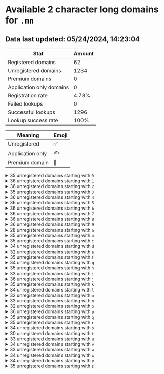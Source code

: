 # Available 2 character long domains for `.mn`

## Data last updated: 05/24/2024, 14:23:04

|Stat|Amount|
|--|--|
|Registered domains|62|
|Unregistered domains|1234|
|Premium domains|0|
|Application only domains|0|
|Registration rate|4.78%|
|Failed lookups|0|
|Successful lookups|1296|
|Lookup success rate|100%|


|Meaning|Emoji|
|--|--|
|Unregistered|:white_check_mark:|
|Application only|:writing_hand:|
|Premium domain|:gem:|

<details>
<summary>35 unregistered domains starting with <bold><code>0</code></bold></summary>

|Type|Domain|
|--|--|
|:white_check_mark:|`01.mn`|
|:white_check_mark:|`02.mn`|
|:white_check_mark:|`03.mn`|
|:white_check_mark:|`04.mn`|
|:white_check_mark:|`05.mn`|
|:white_check_mark:|`06.mn`|
|:white_check_mark:|`07.mn`|
|:white_check_mark:|`08.mn`|
|:white_check_mark:|`09.mn`|
|:white_check_mark:|`0a.mn`|
|:white_check_mark:|`0b.mn`|
|:white_check_mark:|`0c.mn`|
|:white_check_mark:|`0d.mn`|
|:white_check_mark:|`0e.mn`|
|:white_check_mark:|`0f.mn`|
|:white_check_mark:|`0g.mn`|
|:white_check_mark:|`0h.mn`|
|:white_check_mark:|`0i.mn`|
|:white_check_mark:|`0j.mn`|
|:white_check_mark:|`0k.mn`|
|:white_check_mark:|`0l.mn`|
|:white_check_mark:|`0m.mn`|
|:white_check_mark:|`0n.mn`|
|:white_check_mark:|`0o.mn`|
|:white_check_mark:|`0p.mn`|
|:white_check_mark:|`0q.mn`|
|:white_check_mark:|`0r.mn`|
|:white_check_mark:|`0s.mn`|
|:white_check_mark:|`0t.mn`|
|:white_check_mark:|`0u.mn`|
|:white_check_mark:|`0v.mn`|
|:white_check_mark:|`0w.mn`|
|:white_check_mark:|`0x.mn`|
|:white_check_mark:|`0y.mn`|
|:white_check_mark:|`0z.mn`|
</details>
<details>
<summary>36 unregistered domains starting with <bold><code>1</code></bold></summary>

|Type|Domain|
|--|--|
|:white_check_mark:|`10.mn`|
|:white_check_mark:|`11.mn`|
|:white_check_mark:|`12.mn`|
|:white_check_mark:|`13.mn`|
|:white_check_mark:|`14.mn`|
|:white_check_mark:|`15.mn`|
|:white_check_mark:|`16.mn`|
|:white_check_mark:|`17.mn`|
|:white_check_mark:|`18.mn`|
|:white_check_mark:|`19.mn`|
|:white_check_mark:|`1a.mn`|
|:white_check_mark:|`1b.mn`|
|:white_check_mark:|`1c.mn`|
|:white_check_mark:|`1d.mn`|
|:white_check_mark:|`1e.mn`|
|:white_check_mark:|`1f.mn`|
|:white_check_mark:|`1g.mn`|
|:white_check_mark:|`1h.mn`|
|:white_check_mark:|`1i.mn`|
|:white_check_mark:|`1j.mn`|
|:white_check_mark:|`1k.mn`|
|:white_check_mark:|`1l.mn`|
|:white_check_mark:|`1m.mn`|
|:white_check_mark:|`1n.mn`|
|:white_check_mark:|`1o.mn`|
|:white_check_mark:|`1p.mn`|
|:white_check_mark:|`1q.mn`|
|:white_check_mark:|`1r.mn`|
|:white_check_mark:|`1s.mn`|
|:white_check_mark:|`1t.mn`|
|:white_check_mark:|`1u.mn`|
|:white_check_mark:|`1v.mn`|
|:white_check_mark:|`1w.mn`|
|:white_check_mark:|`1x.mn`|
|:white_check_mark:|`1y.mn`|
|:white_check_mark:|`1z.mn`|
</details>
<details>
<summary>36 unregistered domains starting with <bold><code>2</code></bold></summary>

|Type|Domain|
|--|--|
|:white_check_mark:|`20.mn`|
|:white_check_mark:|`21.mn`|
|:white_check_mark:|`22.mn`|
|:white_check_mark:|`23.mn`|
|:white_check_mark:|`24.mn`|
|:white_check_mark:|`25.mn`|
|:white_check_mark:|`26.mn`|
|:white_check_mark:|`27.mn`|
|:white_check_mark:|`28.mn`|
|:white_check_mark:|`29.mn`|
|:white_check_mark:|`2a.mn`|
|:white_check_mark:|`2b.mn`|
|:white_check_mark:|`2c.mn`|
|:white_check_mark:|`2d.mn`|
|:white_check_mark:|`2e.mn`|
|:white_check_mark:|`2f.mn`|
|:white_check_mark:|`2g.mn`|
|:white_check_mark:|`2h.mn`|
|:white_check_mark:|`2i.mn`|
|:white_check_mark:|`2j.mn`|
|:white_check_mark:|`2k.mn`|
|:white_check_mark:|`2l.mn`|
|:white_check_mark:|`2m.mn`|
|:white_check_mark:|`2n.mn`|
|:white_check_mark:|`2o.mn`|
|:white_check_mark:|`2p.mn`|
|:white_check_mark:|`2q.mn`|
|:white_check_mark:|`2r.mn`|
|:white_check_mark:|`2s.mn`|
|:white_check_mark:|`2t.mn`|
|:white_check_mark:|`2u.mn`|
|:white_check_mark:|`2v.mn`|
|:white_check_mark:|`2w.mn`|
|:white_check_mark:|`2x.mn`|
|:white_check_mark:|`2y.mn`|
|:white_check_mark:|`2z.mn`|
</details>
<details>
<summary>35 unregistered domains starting with <bold><code>3</code></bold></summary>

|Type|Domain|
|--|--|
|:white_check_mark:|`30.mn`|
|:white_check_mark:|`31.mn`|
|:white_check_mark:|`32.mn`|
|:white_check_mark:|`33.mn`|
|:white_check_mark:|`34.mn`|
|:white_check_mark:|`35.mn`|
|:white_check_mark:|`36.mn`|
|:white_check_mark:|`37.mn`|
|:white_check_mark:|`38.mn`|
|:white_check_mark:|`39.mn`|
|:white_check_mark:|`3a.mn`|
|:white_check_mark:|`3b.mn`|
|:white_check_mark:|`3c.mn`|
|:white_check_mark:|`3d.mn`|
|:white_check_mark:|`3e.mn`|
|:white_check_mark:|`3f.mn`|
|:white_check_mark:|`3g.mn`|
|:white_check_mark:|`3h.mn`|
|:white_check_mark:|`3i.mn`|
|:white_check_mark:|`3j.mn`|
|:white_check_mark:|`3k.mn`|
|:white_check_mark:|`3l.mn`|
|:white_check_mark:|`3n.mn`|
|:white_check_mark:|`3o.mn`|
|:white_check_mark:|`3p.mn`|
|:white_check_mark:|`3q.mn`|
|:white_check_mark:|`3r.mn`|
|:white_check_mark:|`3s.mn`|
|:white_check_mark:|`3t.mn`|
|:white_check_mark:|`3u.mn`|
|:white_check_mark:|`3v.mn`|
|:white_check_mark:|`3w.mn`|
|:white_check_mark:|`3x.mn`|
|:white_check_mark:|`3y.mn`|
|:white_check_mark:|`3z.mn`|
</details>
<details>
<summary>36 unregistered domains starting with <bold><code>4</code></bold></summary>

|Type|Domain|
|--|--|
|:white_check_mark:|`40.mn`|
|:white_check_mark:|`41.mn`|
|:white_check_mark:|`42.mn`|
|:white_check_mark:|`43.mn`|
|:white_check_mark:|`44.mn`|
|:white_check_mark:|`45.mn`|
|:white_check_mark:|`46.mn`|
|:white_check_mark:|`47.mn`|
|:white_check_mark:|`48.mn`|
|:white_check_mark:|`49.mn`|
|:white_check_mark:|`4a.mn`|
|:white_check_mark:|`4b.mn`|
|:white_check_mark:|`4c.mn`|
|:white_check_mark:|`4d.mn`|
|:white_check_mark:|`4e.mn`|
|:white_check_mark:|`4f.mn`|
|:white_check_mark:|`4g.mn`|
|:white_check_mark:|`4h.mn`|
|:white_check_mark:|`4i.mn`|
|:white_check_mark:|`4j.mn`|
|:white_check_mark:|`4k.mn`|
|:white_check_mark:|`4l.mn`|
|:white_check_mark:|`4m.mn`|
|:white_check_mark:|`4n.mn`|
|:white_check_mark:|`4o.mn`|
|:white_check_mark:|`4p.mn`|
|:white_check_mark:|`4q.mn`|
|:white_check_mark:|`4r.mn`|
|:white_check_mark:|`4s.mn`|
|:white_check_mark:|`4t.mn`|
|:white_check_mark:|`4u.mn`|
|:white_check_mark:|`4v.mn`|
|:white_check_mark:|`4w.mn`|
|:white_check_mark:|`4x.mn`|
|:white_check_mark:|`4y.mn`|
|:white_check_mark:|`4z.mn`|
</details>
<details>
<summary>36 unregistered domains starting with <bold><code>5</code></bold></summary>

|Type|Domain|
|--|--|
|:white_check_mark:|`50.mn`|
|:white_check_mark:|`51.mn`|
|:white_check_mark:|`52.mn`|
|:white_check_mark:|`53.mn`|
|:white_check_mark:|`54.mn`|
|:white_check_mark:|`55.mn`|
|:white_check_mark:|`56.mn`|
|:white_check_mark:|`57.mn`|
|:white_check_mark:|`58.mn`|
|:white_check_mark:|`59.mn`|
|:white_check_mark:|`5a.mn`|
|:white_check_mark:|`5b.mn`|
|:white_check_mark:|`5c.mn`|
|:white_check_mark:|`5d.mn`|
|:white_check_mark:|`5e.mn`|
|:white_check_mark:|`5f.mn`|
|:white_check_mark:|`5g.mn`|
|:white_check_mark:|`5h.mn`|
|:white_check_mark:|`5i.mn`|
|:white_check_mark:|`5j.mn`|
|:white_check_mark:|`5k.mn`|
|:white_check_mark:|`5l.mn`|
|:white_check_mark:|`5m.mn`|
|:white_check_mark:|`5n.mn`|
|:white_check_mark:|`5o.mn`|
|:white_check_mark:|`5p.mn`|
|:white_check_mark:|`5q.mn`|
|:white_check_mark:|`5r.mn`|
|:white_check_mark:|`5s.mn`|
|:white_check_mark:|`5t.mn`|
|:white_check_mark:|`5u.mn`|
|:white_check_mark:|`5v.mn`|
|:white_check_mark:|`5w.mn`|
|:white_check_mark:|`5x.mn`|
|:white_check_mark:|`5y.mn`|
|:white_check_mark:|`5z.mn`|
</details>
<details>
<summary>36 unregistered domains starting with <bold><code>6</code></bold></summary>

|Type|Domain|
|--|--|
|:white_check_mark:|`60.mn`|
|:white_check_mark:|`61.mn`|
|:white_check_mark:|`62.mn`|
|:white_check_mark:|`63.mn`|
|:white_check_mark:|`64.mn`|
|:white_check_mark:|`65.mn`|
|:white_check_mark:|`66.mn`|
|:white_check_mark:|`67.mn`|
|:white_check_mark:|`68.mn`|
|:white_check_mark:|`69.mn`|
|:white_check_mark:|`6a.mn`|
|:white_check_mark:|`6b.mn`|
|:white_check_mark:|`6c.mn`|
|:white_check_mark:|`6d.mn`|
|:white_check_mark:|`6e.mn`|
|:white_check_mark:|`6f.mn`|
|:white_check_mark:|`6g.mn`|
|:white_check_mark:|`6h.mn`|
|:white_check_mark:|`6i.mn`|
|:white_check_mark:|`6j.mn`|
|:white_check_mark:|`6k.mn`|
|:white_check_mark:|`6l.mn`|
|:white_check_mark:|`6m.mn`|
|:white_check_mark:|`6n.mn`|
|:white_check_mark:|`6o.mn`|
|:white_check_mark:|`6p.mn`|
|:white_check_mark:|`6q.mn`|
|:white_check_mark:|`6r.mn`|
|:white_check_mark:|`6s.mn`|
|:white_check_mark:|`6t.mn`|
|:white_check_mark:|`6u.mn`|
|:white_check_mark:|`6v.mn`|
|:white_check_mark:|`6w.mn`|
|:white_check_mark:|`6x.mn`|
|:white_check_mark:|`6y.mn`|
|:white_check_mark:|`6z.mn`|
</details>
<details>
<summary>36 unregistered domains starting with <bold><code>7</code></bold></summary>

|Type|Domain|
|--|--|
|:white_check_mark:|`70.mn`|
|:white_check_mark:|`71.mn`|
|:white_check_mark:|`72.mn`|
|:white_check_mark:|`73.mn`|
|:white_check_mark:|`74.mn`|
|:white_check_mark:|`75.mn`|
|:white_check_mark:|`76.mn`|
|:white_check_mark:|`77.mn`|
|:white_check_mark:|`78.mn`|
|:white_check_mark:|`79.mn`|
|:white_check_mark:|`7a.mn`|
|:white_check_mark:|`7b.mn`|
|:white_check_mark:|`7c.mn`|
|:white_check_mark:|`7d.mn`|
|:white_check_mark:|`7e.mn`|
|:white_check_mark:|`7f.mn`|
|:white_check_mark:|`7g.mn`|
|:white_check_mark:|`7h.mn`|
|:white_check_mark:|`7i.mn`|
|:white_check_mark:|`7j.mn`|
|:white_check_mark:|`7k.mn`|
|:white_check_mark:|`7l.mn`|
|:white_check_mark:|`7m.mn`|
|:white_check_mark:|`7n.mn`|
|:white_check_mark:|`7o.mn`|
|:white_check_mark:|`7p.mn`|
|:white_check_mark:|`7q.mn`|
|:white_check_mark:|`7r.mn`|
|:white_check_mark:|`7s.mn`|
|:white_check_mark:|`7t.mn`|
|:white_check_mark:|`7u.mn`|
|:white_check_mark:|`7v.mn`|
|:white_check_mark:|`7w.mn`|
|:white_check_mark:|`7x.mn`|
|:white_check_mark:|`7y.mn`|
|:white_check_mark:|`7z.mn`|
</details>
<details>
<summary>36 unregistered domains starting with <bold><code>8</code></bold></summary>

|Type|Domain|
|--|--|
|:white_check_mark:|`80.mn`|
|:white_check_mark:|`81.mn`|
|:white_check_mark:|`82.mn`|
|:white_check_mark:|`83.mn`|
|:white_check_mark:|`84.mn`|
|:white_check_mark:|`85.mn`|
|:white_check_mark:|`86.mn`|
|:white_check_mark:|`87.mn`|
|:white_check_mark:|`88.mn`|
|:white_check_mark:|`89.mn`|
|:white_check_mark:|`8a.mn`|
|:white_check_mark:|`8b.mn`|
|:white_check_mark:|`8c.mn`|
|:white_check_mark:|`8d.mn`|
|:white_check_mark:|`8e.mn`|
|:white_check_mark:|`8f.mn`|
|:white_check_mark:|`8g.mn`|
|:white_check_mark:|`8h.mn`|
|:white_check_mark:|`8i.mn`|
|:white_check_mark:|`8j.mn`|
|:white_check_mark:|`8k.mn`|
|:white_check_mark:|`8l.mn`|
|:white_check_mark:|`8m.mn`|
|:white_check_mark:|`8n.mn`|
|:white_check_mark:|`8o.mn`|
|:white_check_mark:|`8p.mn`|
|:white_check_mark:|`8q.mn`|
|:white_check_mark:|`8r.mn`|
|:white_check_mark:|`8s.mn`|
|:white_check_mark:|`8t.mn`|
|:white_check_mark:|`8u.mn`|
|:white_check_mark:|`8v.mn`|
|:white_check_mark:|`8w.mn`|
|:white_check_mark:|`8x.mn`|
|:white_check_mark:|`8y.mn`|
|:white_check_mark:|`8z.mn`|
</details>
<details>
<summary>36 unregistered domains starting with <bold><code>9</code></bold></summary>

|Type|Domain|
|--|--|
|:white_check_mark:|`90.mn`|
|:white_check_mark:|`91.mn`|
|:white_check_mark:|`92.mn`|
|:white_check_mark:|`93.mn`|
|:white_check_mark:|`94.mn`|
|:white_check_mark:|`95.mn`|
|:white_check_mark:|`96.mn`|
|:white_check_mark:|`97.mn`|
|:white_check_mark:|`98.mn`|
|:white_check_mark:|`99.mn`|
|:white_check_mark:|`9a.mn`|
|:white_check_mark:|`9b.mn`|
|:white_check_mark:|`9c.mn`|
|:white_check_mark:|`9d.mn`|
|:white_check_mark:|`9e.mn`|
|:white_check_mark:|`9f.mn`|
|:white_check_mark:|`9g.mn`|
|:white_check_mark:|`9h.mn`|
|:white_check_mark:|`9i.mn`|
|:white_check_mark:|`9j.mn`|
|:white_check_mark:|`9k.mn`|
|:white_check_mark:|`9l.mn`|
|:white_check_mark:|`9m.mn`|
|:white_check_mark:|`9n.mn`|
|:white_check_mark:|`9o.mn`|
|:white_check_mark:|`9p.mn`|
|:white_check_mark:|`9q.mn`|
|:white_check_mark:|`9r.mn`|
|:white_check_mark:|`9s.mn`|
|:white_check_mark:|`9t.mn`|
|:white_check_mark:|`9u.mn`|
|:white_check_mark:|`9v.mn`|
|:white_check_mark:|`9w.mn`|
|:white_check_mark:|`9x.mn`|
|:white_check_mark:|`9y.mn`|
|:white_check_mark:|`9z.mn`|
</details>
<details>
<summary>28 unregistered domains starting with <bold><code>a</code></bold></summary>

|Type|Domain|
|--|--|
|:white_check_mark:|`a0.mn`|
|:white_check_mark:|`a1.mn`|
|:white_check_mark:|`a2.mn`|
|:white_check_mark:|`a3.mn`|
|:white_check_mark:|`a4.mn`|
|:white_check_mark:|`a5.mn`|
|:white_check_mark:|`a6.mn`|
|:white_check_mark:|`a7.mn`|
|:white_check_mark:|`a8.mn`|
|:white_check_mark:|`a9.mn`|
|:white_check_mark:|`ab.mn`|
|:white_check_mark:|`ae.mn`|
|:white_check_mark:|`af.mn`|
|:white_check_mark:|`ag.mn`|
|:white_check_mark:|`ah.mn`|
|:white_check_mark:|`aj.mn`|
|:white_check_mark:|`ak.mn`|
|:white_check_mark:|`al.mn`|
|:white_check_mark:|`an.mn`|
|:white_check_mark:|`ao.mn`|
|:white_check_mark:|`aq.mn`|
|:white_check_mark:|`ar.mn`|
|:white_check_mark:|`as.mn`|
|:white_check_mark:|`at.mn`|
|:white_check_mark:|`au.mn`|
|:white_check_mark:|`aw.mn`|
|:white_check_mark:|`ax.mn`|
|:white_check_mark:|`ay.mn`|
</details>
<details>
<summary>35 unregistered domains starting with <bold><code>b</code></bold></summary>

|Type|Domain|
|--|--|
|:white_check_mark:|`b0.mn`|
|:white_check_mark:|`b1.mn`|
|:white_check_mark:|`b2.mn`|
|:white_check_mark:|`b3.mn`|
|:white_check_mark:|`b4.mn`|
|:white_check_mark:|`b5.mn`|
|:white_check_mark:|`b6.mn`|
|:white_check_mark:|`b7.mn`|
|:white_check_mark:|`b8.mn`|
|:white_check_mark:|`b9.mn`|
|:white_check_mark:|`ba.mn`|
|:white_check_mark:|`bb.mn`|
|:white_check_mark:|`bc.mn`|
|:white_check_mark:|`bd.mn`|
|:white_check_mark:|`be.mn`|
|:white_check_mark:|`bf.mn`|
|:white_check_mark:|`bg.mn`|
|:white_check_mark:|`bh.mn`|
|:white_check_mark:|`bi.mn`|
|:white_check_mark:|`bj.mn`|
|:white_check_mark:|`bk.mn`|
|:white_check_mark:|`bl.mn`|
|:white_check_mark:|`bm.mn`|
|:white_check_mark:|`bn.mn`|
|:white_check_mark:|`bo.mn`|
|:white_check_mark:|`bp.mn`|
|:white_check_mark:|`bq.mn`|
|:white_check_mark:|`br.mn`|
|:white_check_mark:|`bs.mn`|
|:white_check_mark:|`bt.mn`|
|:white_check_mark:|`bu.mn`|
|:white_check_mark:|`bv.mn`|
|:white_check_mark:|`bw.mn`|
|:white_check_mark:|`bx.mn`|
|:white_check_mark:|`by.mn`|
</details>
<details>
<summary>35 unregistered domains starting with <bold><code>c</code></bold></summary>

|Type|Domain|
|--|--|
|:white_check_mark:|`c0.mn`|
|:white_check_mark:|`c1.mn`|
|:white_check_mark:|`c2.mn`|
|:white_check_mark:|`c3.mn`|
|:white_check_mark:|`c4.mn`|
|:white_check_mark:|`c5.mn`|
|:white_check_mark:|`c6.mn`|
|:white_check_mark:|`c7.mn`|
|:white_check_mark:|`c8.mn`|
|:white_check_mark:|`c9.mn`|
|:white_check_mark:|`ca.mn`|
|:white_check_mark:|`cb.mn`|
|:white_check_mark:|`cc.mn`|
|:white_check_mark:|`cd.mn`|
|:white_check_mark:|`ce.mn`|
|:white_check_mark:|`cf.mn`|
|:white_check_mark:|`cg.mn`|
|:white_check_mark:|`ch.mn`|
|:white_check_mark:|`ci.mn`|
|:white_check_mark:|`cj.mn`|
|:white_check_mark:|`ck.mn`|
|:white_check_mark:|`cl.mn`|
|:white_check_mark:|`cm.mn`|
|:white_check_mark:|`cn.mn`|
|:white_check_mark:|`cp.mn`|
|:white_check_mark:|`cq.mn`|
|:white_check_mark:|`cr.mn`|
|:white_check_mark:|`cs.mn`|
|:white_check_mark:|`ct.mn`|
|:white_check_mark:|`cu.mn`|
|:white_check_mark:|`cv.mn`|
|:white_check_mark:|`cw.mn`|
|:white_check_mark:|`cx.mn`|
|:white_check_mark:|`cy.mn`|
|:white_check_mark:|`cz.mn`|
</details>
<details>
<summary>34 unregistered domains starting with <bold><code>d</code></bold></summary>

|Type|Domain|
|--|--|
|:white_check_mark:|`d0.mn`|
|:white_check_mark:|`d1.mn`|
|:white_check_mark:|`d2.mn`|
|:white_check_mark:|`d3.mn`|
|:white_check_mark:|`d4.mn`|
|:white_check_mark:|`d5.mn`|
|:white_check_mark:|`d6.mn`|
|:white_check_mark:|`d7.mn`|
|:white_check_mark:|`d8.mn`|
|:white_check_mark:|`d9.mn`|
|:white_check_mark:|`da.mn`|
|:white_check_mark:|`db.mn`|
|:white_check_mark:|`dc.mn`|
|:white_check_mark:|`dd.mn`|
|:white_check_mark:|`df.mn`|
|:white_check_mark:|`dg.mn`|
|:white_check_mark:|`dh.mn`|
|:white_check_mark:|`di.mn`|
|:white_check_mark:|`dj.mn`|
|:white_check_mark:|`dk.mn`|
|:white_check_mark:|`dl.mn`|
|:white_check_mark:|`dm.mn`|
|:white_check_mark:|`dn.mn`|
|:white_check_mark:|`do.mn`|
|:white_check_mark:|`dp.mn`|
|:white_check_mark:|`dq.mn`|
|:white_check_mark:|`ds.mn`|
|:white_check_mark:|`dt.mn`|
|:white_check_mark:|`du.mn`|
|:white_check_mark:|`dv.mn`|
|:white_check_mark:|`dw.mn`|
|:white_check_mark:|`dx.mn`|
|:white_check_mark:|`dy.mn`|
|:white_check_mark:|`dz.mn`|
</details>
<details>
<summary>32 unregistered domains starting with <bold><code>e</code></bold></summary>

|Type|Domain|
|--|--|
|:white_check_mark:|`e0.mn`|
|:white_check_mark:|`e1.mn`|
|:white_check_mark:|`e2.mn`|
|:white_check_mark:|`e3.mn`|
|:white_check_mark:|`e4.mn`|
|:white_check_mark:|`e5.mn`|
|:white_check_mark:|`e6.mn`|
|:white_check_mark:|`e7.mn`|
|:white_check_mark:|`e8.mn`|
|:white_check_mark:|`e9.mn`|
|:white_check_mark:|`ea.mn`|
|:white_check_mark:|`ec.mn`|
|:white_check_mark:|`ed.mn`|
|:white_check_mark:|`ee.mn`|
|:white_check_mark:|`eg.mn`|
|:white_check_mark:|`eh.mn`|
|:white_check_mark:|`ej.mn`|
|:white_check_mark:|`ek.mn`|
|:white_check_mark:|`el.mn`|
|:white_check_mark:|`em.mn`|
|:white_check_mark:|`en.mn`|
|:white_check_mark:|`eo.mn`|
|:white_check_mark:|`ep.mn`|
|:white_check_mark:|`eq.mn`|
|:white_check_mark:|`er.mn`|
|:white_check_mark:|`es.mn`|
|:white_check_mark:|`et.mn`|
|:white_check_mark:|`eu.mn`|
|:white_check_mark:|`ev.mn`|
|:white_check_mark:|`ew.mn`|
|:white_check_mark:|`ex.mn`|
|:white_check_mark:|`ey.mn`|
</details>
<details>
<summary>35 unregistered domains starting with <bold><code>f</code></bold></summary>

|Type|Domain|
|--|--|
|:white_check_mark:|`f0.mn`|
|:white_check_mark:|`f1.mn`|
|:white_check_mark:|`f2.mn`|
|:white_check_mark:|`f3.mn`|
|:white_check_mark:|`f4.mn`|
|:white_check_mark:|`f5.mn`|
|:white_check_mark:|`f6.mn`|
|:white_check_mark:|`f7.mn`|
|:white_check_mark:|`f8.mn`|
|:white_check_mark:|`f9.mn`|
|:white_check_mark:|`fa.mn`|
|:white_check_mark:|`fc.mn`|
|:white_check_mark:|`fd.mn`|
|:white_check_mark:|`fe.mn`|
|:white_check_mark:|`ff.mn`|
|:white_check_mark:|`fg.mn`|
|:white_check_mark:|`fh.mn`|
|:white_check_mark:|`fi.mn`|
|:white_check_mark:|`fj.mn`|
|:white_check_mark:|`fk.mn`|
|:white_check_mark:|`fl.mn`|
|:white_check_mark:|`fm.mn`|
|:white_check_mark:|`fn.mn`|
|:white_check_mark:|`fo.mn`|
|:white_check_mark:|`fp.mn`|
|:white_check_mark:|`fq.mn`|
|:white_check_mark:|`fr.mn`|
|:white_check_mark:|`fs.mn`|
|:white_check_mark:|`ft.mn`|
|:white_check_mark:|`fu.mn`|
|:white_check_mark:|`fv.mn`|
|:white_check_mark:|`fw.mn`|
|:white_check_mark:|`fx.mn`|
|:white_check_mark:|`fy.mn`|
|:white_check_mark:|`fz.mn`|
</details>
<details>
<summary>34 unregistered domains starting with <bold><code>g</code></bold></summary>

|Type|Domain|
|--|--|
|:white_check_mark:|`g0.mn`|
|:white_check_mark:|`g1.mn`|
|:white_check_mark:|`g2.mn`|
|:white_check_mark:|`g3.mn`|
|:white_check_mark:|`g4.mn`|
|:white_check_mark:|`g5.mn`|
|:white_check_mark:|`g6.mn`|
|:white_check_mark:|`g7.mn`|
|:white_check_mark:|`g8.mn`|
|:white_check_mark:|`g9.mn`|
|:white_check_mark:|`ga.mn`|
|:white_check_mark:|`gb.mn`|
|:white_check_mark:|`gc.mn`|
|:white_check_mark:|`gd.mn`|
|:white_check_mark:|`ge.mn`|
|:white_check_mark:|`gf.mn`|
|:white_check_mark:|`gg.mn`|
|:white_check_mark:|`gh.mn`|
|:white_check_mark:|`gi.mn`|
|:white_check_mark:|`gj.mn`|
|:white_check_mark:|`gk.mn`|
|:white_check_mark:|`gl.mn`|
|:white_check_mark:|`gm.mn`|
|:white_check_mark:|`gn.mn`|
|:white_check_mark:|`gp.mn`|
|:white_check_mark:|`gr.mn`|
|:white_check_mark:|`gs.mn`|
|:white_check_mark:|`gt.mn`|
|:white_check_mark:|`gu.mn`|
|:white_check_mark:|`gv.mn`|
|:white_check_mark:|`gw.mn`|
|:white_check_mark:|`gx.mn`|
|:white_check_mark:|`gy.mn`|
|:white_check_mark:|`gz.mn`|
</details>
<details>
<summary>35 unregistered domains starting with <bold><code>h</code></bold></summary>

|Type|Domain|
|--|--|
|:white_check_mark:|`h0.mn`|
|:white_check_mark:|`h1.mn`|
|:white_check_mark:|`h2.mn`|
|:white_check_mark:|`h3.mn`|
|:white_check_mark:|`h4.mn`|
|:white_check_mark:|`h5.mn`|
|:white_check_mark:|`h6.mn`|
|:white_check_mark:|`h7.mn`|
|:white_check_mark:|`h8.mn`|
|:white_check_mark:|`h9.mn`|
|:white_check_mark:|`ha.mn`|
|:white_check_mark:|`hb.mn`|
|:white_check_mark:|`hc.mn`|
|:white_check_mark:|`hd.mn`|
|:white_check_mark:|`he.mn`|
|:white_check_mark:|`hf.mn`|
|:white_check_mark:|`hg.mn`|
|:white_check_mark:|`hh.mn`|
|:white_check_mark:|`hj.mn`|
|:white_check_mark:|`hk.mn`|
|:white_check_mark:|`hl.mn`|
|:white_check_mark:|`hm.mn`|
|:white_check_mark:|`hn.mn`|
|:white_check_mark:|`ho.mn`|
|:white_check_mark:|`hp.mn`|
|:white_check_mark:|`hq.mn`|
|:white_check_mark:|`hr.mn`|
|:white_check_mark:|`hs.mn`|
|:white_check_mark:|`ht.mn`|
|:white_check_mark:|`hu.mn`|
|:white_check_mark:|`hv.mn`|
|:white_check_mark:|`hw.mn`|
|:white_check_mark:|`hx.mn`|
|:white_check_mark:|`hy.mn`|
|:white_check_mark:|`hz.mn`|
</details>
<details>
<summary>33 unregistered domains starting with <bold><code>i</code></bold></summary>

|Type|Domain|
|--|--|
|:white_check_mark:|`i0.mn`|
|:white_check_mark:|`i1.mn`|
|:white_check_mark:|`i2.mn`|
|:white_check_mark:|`i3.mn`|
|:white_check_mark:|`i4.mn`|
|:white_check_mark:|`i5.mn`|
|:white_check_mark:|`i6.mn`|
|:white_check_mark:|`i7.mn`|
|:white_check_mark:|`i8.mn`|
|:white_check_mark:|`i9.mn`|
|:white_check_mark:|`ia.mn`|
|:white_check_mark:|`ib.mn`|
|:white_check_mark:|`ie.mn`|
|:white_check_mark:|`if.mn`|
|:white_check_mark:|`ig.mn`|
|:white_check_mark:|`ih.mn`|
|:white_check_mark:|`ii.mn`|
|:white_check_mark:|`ij.mn`|
|:white_check_mark:|`ik.mn`|
|:white_check_mark:|`il.mn`|
|:white_check_mark:|`im.mn`|
|:white_check_mark:|`io.mn`|
|:white_check_mark:|`ip.mn`|
|:white_check_mark:|`iq.mn`|
|:white_check_mark:|`ir.mn`|
|:white_check_mark:|`is.mn`|
|:white_check_mark:|`it.mn`|
|:white_check_mark:|`iu.mn`|
|:white_check_mark:|`iv.mn`|
|:white_check_mark:|`iw.mn`|
|:white_check_mark:|`ix.mn`|
|:white_check_mark:|`iy.mn`|
|:white_check_mark:|`iz.mn`|
</details>
<details>
<summary>36 unregistered domains starting with <bold><code>j</code></bold></summary>

|Type|Domain|
|--|--|
|:white_check_mark:|`j0.mn`|
|:white_check_mark:|`j1.mn`|
|:white_check_mark:|`j2.mn`|
|:white_check_mark:|`j3.mn`|
|:white_check_mark:|`j4.mn`|
|:white_check_mark:|`j5.mn`|
|:white_check_mark:|`j6.mn`|
|:white_check_mark:|`j7.mn`|
|:white_check_mark:|`j8.mn`|
|:white_check_mark:|`j9.mn`|
|:white_check_mark:|`ja.mn`|
|:white_check_mark:|`jb.mn`|
|:white_check_mark:|`jc.mn`|
|:white_check_mark:|`jd.mn`|
|:white_check_mark:|`je.mn`|
|:white_check_mark:|`jf.mn`|
|:white_check_mark:|`jg.mn`|
|:white_check_mark:|`jh.mn`|
|:white_check_mark:|`ji.mn`|
|:white_check_mark:|`jj.mn`|
|:white_check_mark:|`jk.mn`|
|:white_check_mark:|`jl.mn`|
|:white_check_mark:|`jm.mn`|
|:white_check_mark:|`jn.mn`|
|:white_check_mark:|`jo.mn`|
|:white_check_mark:|`jp.mn`|
|:white_check_mark:|`jq.mn`|
|:white_check_mark:|`jr.mn`|
|:white_check_mark:|`js.mn`|
|:white_check_mark:|`jt.mn`|
|:white_check_mark:|`ju.mn`|
|:white_check_mark:|`jv.mn`|
|:white_check_mark:|`jw.mn`|
|:white_check_mark:|`jx.mn`|
|:white_check_mark:|`jy.mn`|
|:white_check_mark:|`jz.mn`|
</details>
<details>
<summary>35 unregistered domains starting with <bold><code>k</code></bold></summary>

|Type|Domain|
|--|--|
|:white_check_mark:|`k0.mn`|
|:white_check_mark:|`k1.mn`|
|:white_check_mark:|`k2.mn`|
|:white_check_mark:|`k3.mn`|
|:white_check_mark:|`k4.mn`|
|:white_check_mark:|`k5.mn`|
|:white_check_mark:|`k6.mn`|
|:white_check_mark:|`k7.mn`|
|:white_check_mark:|`k8.mn`|
|:white_check_mark:|`k9.mn`|
|:white_check_mark:|`ka.mn`|
|:white_check_mark:|`kb.mn`|
|:white_check_mark:|`kc.mn`|
|:white_check_mark:|`kd.mn`|
|:white_check_mark:|`ke.mn`|
|:white_check_mark:|`kf.mn`|
|:white_check_mark:|`kg.mn`|
|:white_check_mark:|`kh.mn`|
|:white_check_mark:|`ki.mn`|
|:white_check_mark:|`kj.mn`|
|:white_check_mark:|`kk.mn`|
|:white_check_mark:|`kl.mn`|
|:white_check_mark:|`km.mn`|
|:white_check_mark:|`kn.mn`|
|:white_check_mark:|`ko.mn`|
|:white_check_mark:|`kp.mn`|
|:white_check_mark:|`kq.mn`|
|:white_check_mark:|`kr.mn`|
|:white_check_mark:|`ks.mn`|
|:white_check_mark:|`ku.mn`|
|:white_check_mark:|`kv.mn`|
|:white_check_mark:|`kw.mn`|
|:white_check_mark:|`kx.mn`|
|:white_check_mark:|`ky.mn`|
|:white_check_mark:|`kz.mn`|
</details>
<details>
<summary>34 unregistered domains starting with <bold><code>l</code></bold></summary>

|Type|Domain|
|--|--|
|:white_check_mark:|`l0.mn`|
|:white_check_mark:|`l1.mn`|
|:white_check_mark:|`l2.mn`|
|:white_check_mark:|`l3.mn`|
|:white_check_mark:|`l4.mn`|
|:white_check_mark:|`l5.mn`|
|:white_check_mark:|`l6.mn`|
|:white_check_mark:|`l7.mn`|
|:white_check_mark:|`l8.mn`|
|:white_check_mark:|`l9.mn`|
|:white_check_mark:|`la.mn`|
|:white_check_mark:|`lb.mn`|
|:white_check_mark:|`lc.mn`|
|:white_check_mark:|`ld.mn`|
|:white_check_mark:|`le.mn`|
|:white_check_mark:|`lf.mn`|
|:white_check_mark:|`lg.mn`|
|:white_check_mark:|`lh.mn`|
|:white_check_mark:|`lj.mn`|
|:white_check_mark:|`lk.mn`|
|:white_check_mark:|`ll.mn`|
|:white_check_mark:|`ln.mn`|
|:white_check_mark:|`lo.mn`|
|:white_check_mark:|`lp.mn`|
|:white_check_mark:|`lq.mn`|
|:white_check_mark:|`lr.mn`|
|:white_check_mark:|`ls.mn`|
|:white_check_mark:|`lt.mn`|
|:white_check_mark:|`lu.mn`|
|:white_check_mark:|`lv.mn`|
|:white_check_mark:|`lw.mn`|
|:white_check_mark:|`lx.mn`|
|:white_check_mark:|`ly.mn`|
|:white_check_mark:|`lz.mn`|
</details>
<details>
<summary>32 unregistered domains starting with <bold><code>m</code></bold></summary>

|Type|Domain|
|--|--|
|:white_check_mark:|`m0.mn`|
|:white_check_mark:|`m1.mn`|
|:white_check_mark:|`m2.mn`|
|:white_check_mark:|`m3.mn`|
|:white_check_mark:|`m4.mn`|
|:white_check_mark:|`m5.mn`|
|:white_check_mark:|`m6.mn`|
|:white_check_mark:|`m7.mn`|
|:white_check_mark:|`m8.mn`|
|:white_check_mark:|`m9.mn`|
|:white_check_mark:|`ma.mn`|
|:white_check_mark:|`mb.mn`|
|:white_check_mark:|`mc.mn`|
|:white_check_mark:|`md.mn`|
|:white_check_mark:|`mf.mn`|
|:white_check_mark:|`mg.mn`|
|:white_check_mark:|`mh.mn`|
|:white_check_mark:|`mi.mn`|
|:white_check_mark:|`mj.mn`|
|:white_check_mark:|`mk.mn`|
|:white_check_mark:|`ml.mn`|
|:white_check_mark:|`mo.mn`|
|:white_check_mark:|`mp.mn`|
|:white_check_mark:|`mq.mn`|
|:white_check_mark:|`mr.mn`|
|:white_check_mark:|`ms.mn`|
|:white_check_mark:|`mt.mn`|
|:white_check_mark:|`mu.mn`|
|:white_check_mark:|`mv.mn`|
|:white_check_mark:|`mx.mn`|
|:white_check_mark:|`my.mn`|
|:white_check_mark:|`mz.mn`|
</details>
<details>
<summary>33 unregistered domains starting with <bold><code>n</code></bold></summary>

|Type|Domain|
|--|--|
|:white_check_mark:|`n0.mn`|
|:white_check_mark:|`n1.mn`|
|:white_check_mark:|`n2.mn`|
|:white_check_mark:|`n3.mn`|
|:white_check_mark:|`n4.mn`|
|:white_check_mark:|`n5.mn`|
|:white_check_mark:|`n6.mn`|
|:white_check_mark:|`n7.mn`|
|:white_check_mark:|`n8.mn`|
|:white_check_mark:|`n9.mn`|
|:white_check_mark:|`na.mn`|
|:white_check_mark:|`nb.mn`|
|:white_check_mark:|`nc.mn`|
|:white_check_mark:|`nd.mn`|
|:white_check_mark:|`nf.mn`|
|:white_check_mark:|`ng.mn`|
|:white_check_mark:|`nh.mn`|
|:white_check_mark:|`ni.mn`|
|:white_check_mark:|`nj.mn`|
|:white_check_mark:|`nk.mn`|
|:white_check_mark:|`nl.mn`|
|:white_check_mark:|`nn.mn`|
|:white_check_mark:|`np.mn`|
|:white_check_mark:|`nq.mn`|
|:white_check_mark:|`nr.mn`|
|:white_check_mark:|`ns.mn`|
|:white_check_mark:|`nt.mn`|
|:white_check_mark:|`nu.mn`|
|:white_check_mark:|`nv.mn`|
|:white_check_mark:|`nw.mn`|
|:white_check_mark:|`nx.mn`|
|:white_check_mark:|`ny.mn`|
|:white_check_mark:|`nz.mn`|
</details>
<details>
<summary>32 unregistered domains starting with <bold><code>o</code></bold></summary>

|Type|Domain|
|--|--|
|:white_check_mark:|`o0.mn`|
|:white_check_mark:|`o1.mn`|
|:white_check_mark:|`o2.mn`|
|:white_check_mark:|`o3.mn`|
|:white_check_mark:|`o4.mn`|
|:white_check_mark:|`o5.mn`|
|:white_check_mark:|`o6.mn`|
|:white_check_mark:|`o7.mn`|
|:white_check_mark:|`o8.mn`|
|:white_check_mark:|`o9.mn`|
|:white_check_mark:|`oa.mn`|
|:white_check_mark:|`ob.mn`|
|:white_check_mark:|`oc.mn`|
|:white_check_mark:|`od.mn`|
|:white_check_mark:|`oe.mn`|
|:white_check_mark:|`of.mn`|
|:white_check_mark:|`og.mn`|
|:white_check_mark:|`oh.mn`|
|:white_check_mark:|`oi.mn`|
|:white_check_mark:|`oj.mn`|
|:white_check_mark:|`ol.mn`|
|:white_check_mark:|`om.mn`|
|:white_check_mark:|`oo.mn`|
|:white_check_mark:|`op.mn`|
|:white_check_mark:|`oq.mn`|
|:white_check_mark:|`os.mn`|
|:white_check_mark:|`ou.mn`|
|:white_check_mark:|`ov.mn`|
|:white_check_mark:|`ow.mn`|
|:white_check_mark:|`ox.mn`|
|:white_check_mark:|`oy.mn`|
|:white_check_mark:|`oz.mn`|
</details>
<details>
<summary>36 unregistered domains starting with <bold><code>p</code></bold></summary>

|Type|Domain|
|--|--|
|:white_check_mark:|`p0.mn`|
|:white_check_mark:|`p1.mn`|
|:white_check_mark:|`p2.mn`|
|:white_check_mark:|`p3.mn`|
|:white_check_mark:|`p4.mn`|
|:white_check_mark:|`p5.mn`|
|:white_check_mark:|`p6.mn`|
|:white_check_mark:|`p7.mn`|
|:white_check_mark:|`p8.mn`|
|:white_check_mark:|`p9.mn`|
|:white_check_mark:|`pa.mn`|
|:white_check_mark:|`pb.mn`|
|:white_check_mark:|`pc.mn`|
|:white_check_mark:|`pd.mn`|
|:white_check_mark:|`pe.mn`|
|:white_check_mark:|`pf.mn`|
|:white_check_mark:|`pg.mn`|
|:white_check_mark:|`ph.mn`|
|:white_check_mark:|`pi.mn`|
|:white_check_mark:|`pj.mn`|
|:white_check_mark:|`pk.mn`|
|:white_check_mark:|`pl.mn`|
|:white_check_mark:|`pm.mn`|
|:white_check_mark:|`pn.mn`|
|:white_check_mark:|`po.mn`|
|:white_check_mark:|`pp.mn`|
|:white_check_mark:|`pq.mn`|
|:white_check_mark:|`pr.mn`|
|:white_check_mark:|`ps.mn`|
|:white_check_mark:|`pt.mn`|
|:white_check_mark:|`pu.mn`|
|:white_check_mark:|`pv.mn`|
|:white_check_mark:|`pw.mn`|
|:white_check_mark:|`px.mn`|
|:white_check_mark:|`py.mn`|
|:white_check_mark:|`pz.mn`|
</details>
<details>
<summary>35 unregistered domains starting with <bold><code>q</code></bold></summary>

|Type|Domain|
|--|--|
|:white_check_mark:|`q0.mn`|
|:white_check_mark:|`q1.mn`|
|:white_check_mark:|`q2.mn`|
|:white_check_mark:|`q3.mn`|
|:white_check_mark:|`q4.mn`|
|:white_check_mark:|`q5.mn`|
|:white_check_mark:|`q6.mn`|
|:white_check_mark:|`q7.mn`|
|:white_check_mark:|`q8.mn`|
|:white_check_mark:|`q9.mn`|
|:white_check_mark:|`qa.mn`|
|:white_check_mark:|`qb.mn`|
|:white_check_mark:|`qc.mn`|
|:white_check_mark:|`qd.mn`|
|:white_check_mark:|`qe.mn`|
|:white_check_mark:|`qf.mn`|
|:white_check_mark:|`qg.mn`|
|:white_check_mark:|`qh.mn`|
|:white_check_mark:|`qi.mn`|
|:white_check_mark:|`qj.mn`|
|:white_check_mark:|`qk.mn`|
|:white_check_mark:|`ql.mn`|
|:white_check_mark:|`qm.mn`|
|:white_check_mark:|`qn.mn`|
|:white_check_mark:|`qo.mn`|
|:white_check_mark:|`qp.mn`|
|:white_check_mark:|`qq.mn`|
|:white_check_mark:|`qs.mn`|
|:white_check_mark:|`qt.mn`|
|:white_check_mark:|`qu.mn`|
|:white_check_mark:|`qv.mn`|
|:white_check_mark:|`qw.mn`|
|:white_check_mark:|`qx.mn`|
|:white_check_mark:|`qy.mn`|
|:white_check_mark:|`qz.mn`|
</details>
<details>
<summary>35 unregistered domains starting with <bold><code>r</code></bold></summary>

|Type|Domain|
|--|--|
|:white_check_mark:|`r0.mn`|
|:white_check_mark:|`r1.mn`|
|:white_check_mark:|`r2.mn`|
|:white_check_mark:|`r3.mn`|
|:white_check_mark:|`r4.mn`|
|:white_check_mark:|`r5.mn`|
|:white_check_mark:|`r6.mn`|
|:white_check_mark:|`r7.mn`|
|:white_check_mark:|`r8.mn`|
|:white_check_mark:|`r9.mn`|
|:white_check_mark:|`ra.mn`|
|:white_check_mark:|`rb.mn`|
|:white_check_mark:|`rc.mn`|
|:white_check_mark:|`rd.mn`|
|:white_check_mark:|`re.mn`|
|:white_check_mark:|`rf.mn`|
|:white_check_mark:|`rg.mn`|
|:white_check_mark:|`rh.mn`|
|:white_check_mark:|`ri.mn`|
|:white_check_mark:|`rj.mn`|
|:white_check_mark:|`rk.mn`|
|:white_check_mark:|`rl.mn`|
|:white_check_mark:|`rm.mn`|
|:white_check_mark:|`rn.mn`|
|:white_check_mark:|`ro.mn`|
|:white_check_mark:|`rp.mn`|
|:white_check_mark:|`rq.mn`|
|:white_check_mark:|`rr.mn`|
|:white_check_mark:|`rs.mn`|
|:white_check_mark:|`rt.mn`|
|:white_check_mark:|`ru.mn`|
|:white_check_mark:|`rv.mn`|
|:white_check_mark:|`rw.mn`|
|:white_check_mark:|`ry.mn`|
|:white_check_mark:|`rz.mn`|
</details>
<details>
<summary>34 unregistered domains starting with <bold><code>s</code></bold></summary>

|Type|Domain|
|--|--|
|:white_check_mark:|`s0.mn`|
|:white_check_mark:|`s1.mn`|
|:white_check_mark:|`s2.mn`|
|:white_check_mark:|`s3.mn`|
|:white_check_mark:|`s4.mn`|
|:white_check_mark:|`s5.mn`|
|:white_check_mark:|`s6.mn`|
|:white_check_mark:|`s7.mn`|
|:white_check_mark:|`s8.mn`|
|:white_check_mark:|`s9.mn`|
|:white_check_mark:|`sa.mn`|
|:white_check_mark:|`sb.mn`|
|:white_check_mark:|`sc.mn`|
|:white_check_mark:|`sd.mn`|
|:white_check_mark:|`se.mn`|
|:white_check_mark:|`sf.mn`|
|:white_check_mark:|`sh.mn`|
|:white_check_mark:|`si.mn`|
|:white_check_mark:|`sj.mn`|
|:white_check_mark:|`sk.mn`|
|:white_check_mark:|`sl.mn`|
|:white_check_mark:|`sm.mn`|
|:white_check_mark:|`sn.mn`|
|:white_check_mark:|`so.mn`|
|:white_check_mark:|`sp.mn`|
|:white_check_mark:|`sq.mn`|
|:white_check_mark:|`ss.mn`|
|:white_check_mark:|`st.mn`|
|:white_check_mark:|`su.mn`|
|:white_check_mark:|`sv.mn`|
|:white_check_mark:|`sw.mn`|
|:white_check_mark:|`sx.mn`|
|:white_check_mark:|`sy.mn`|
|:white_check_mark:|`sz.mn`|
</details>
<details>
<summary>30 unregistered domains starting with <bold><code>t</code></bold></summary>

|Type|Domain|
|--|--|
|:white_check_mark:|`t0.mn`|
|:white_check_mark:|`t1.mn`|
|:white_check_mark:|`t2.mn`|
|:white_check_mark:|`t3.mn`|
|:white_check_mark:|`t4.mn`|
|:white_check_mark:|`t5.mn`|
|:white_check_mark:|`t6.mn`|
|:white_check_mark:|`t7.mn`|
|:white_check_mark:|`t8.mn`|
|:white_check_mark:|`t9.mn`|
|:white_check_mark:|`tb.mn`|
|:white_check_mark:|`tc.mn`|
|:white_check_mark:|`td.mn`|
|:white_check_mark:|`te.mn`|
|:white_check_mark:|`tf.mn`|
|:white_check_mark:|`th.mn`|
|:white_check_mark:|`tj.mn`|
|:white_check_mark:|`tk.mn`|
|:white_check_mark:|`tl.mn`|
|:white_check_mark:|`tm.mn`|
|:white_check_mark:|`tn.mn`|
|:white_check_mark:|`tp.mn`|
|:white_check_mark:|`tq.mn`|
|:white_check_mark:|`tr.mn`|
|:white_check_mark:|`ts.mn`|
|:white_check_mark:|`tu.mn`|
|:white_check_mark:|`tv.mn`|
|:white_check_mark:|`tw.mn`|
|:white_check_mark:|`tx.mn`|
|:white_check_mark:|`ty.mn`|
</details>
<details>
<summary>33 unregistered domains starting with <bold><code>u</code></bold></summary>

|Type|Domain|
|--|--|
|:white_check_mark:|`u0.mn`|
|:white_check_mark:|`u1.mn`|
|:white_check_mark:|`u2.mn`|
|:white_check_mark:|`u3.mn`|
|:white_check_mark:|`u4.mn`|
|:white_check_mark:|`u5.mn`|
|:white_check_mark:|`u6.mn`|
|:white_check_mark:|`u7.mn`|
|:white_check_mark:|`u8.mn`|
|:white_check_mark:|`u9.mn`|
|:white_check_mark:|`ua.mn`|
|:white_check_mark:|`uc.mn`|
|:white_check_mark:|`ud.mn`|
|:white_check_mark:|`ue.mn`|
|:white_check_mark:|`uf.mn`|
|:white_check_mark:|`uh.mn`|
|:white_check_mark:|`ui.mn`|
|:white_check_mark:|`uj.mn`|
|:white_check_mark:|`uk.mn`|
|:white_check_mark:|`ul.mn`|
|:white_check_mark:|`um.mn`|
|:white_check_mark:|`un.mn`|
|:white_check_mark:|`uo.mn`|
|:white_check_mark:|`up.mn`|
|:white_check_mark:|`uq.mn`|
|:white_check_mark:|`ur.mn`|
|:white_check_mark:|`us.mn`|
|:white_check_mark:|`ut.mn`|
|:white_check_mark:|`uu.mn`|
|:white_check_mark:|`uv.mn`|
|:white_check_mark:|`uw.mn`|
|:white_check_mark:|`ux.mn`|
|:white_check_mark:|`uy.mn`|
</details>
<details>
<summary>34 unregistered domains starting with <bold><code>v</code></bold></summary>

|Type|Domain|
|--|--|
|:white_check_mark:|`v0.mn`|
|:white_check_mark:|`v1.mn`|
|:white_check_mark:|`v2.mn`|
|:white_check_mark:|`v3.mn`|
|:white_check_mark:|`v4.mn`|
|:white_check_mark:|`v5.mn`|
|:white_check_mark:|`v6.mn`|
|:white_check_mark:|`v7.mn`|
|:white_check_mark:|`v8.mn`|
|:white_check_mark:|`v9.mn`|
|:white_check_mark:|`va.mn`|
|:white_check_mark:|`vb.mn`|
|:white_check_mark:|`vc.mn`|
|:white_check_mark:|`vd.mn`|
|:white_check_mark:|`ve.mn`|
|:white_check_mark:|`vf.mn`|
|:white_check_mark:|`vg.mn`|
|:white_check_mark:|`vh.mn`|
|:white_check_mark:|`vi.mn`|
|:white_check_mark:|`vj.mn`|
|:white_check_mark:|`vk.mn`|
|:white_check_mark:|`vl.mn`|
|:white_check_mark:|`vm.mn`|
|:white_check_mark:|`vn.mn`|
|:white_check_mark:|`vo.mn`|
|:white_check_mark:|`vq.mn`|
|:white_check_mark:|`vr.mn`|
|:white_check_mark:|`vs.mn`|
|:white_check_mark:|`vt.mn`|
|:white_check_mark:|`vu.mn`|
|:white_check_mark:|`vv.mn`|
|:white_check_mark:|`vx.mn`|
|:white_check_mark:|`vy.mn`|
|:white_check_mark:|`vz.mn`|
</details>
<details>
<summary>33 unregistered domains starting with <bold><code>w</code></bold></summary>

|Type|Domain|
|--|--|
|:white_check_mark:|`w0.mn`|
|:white_check_mark:|`w1.mn`|
|:white_check_mark:|`w2.mn`|
|:white_check_mark:|`w3.mn`|
|:white_check_mark:|`w4.mn`|
|:white_check_mark:|`w5.mn`|
|:white_check_mark:|`w6.mn`|
|:white_check_mark:|`w7.mn`|
|:white_check_mark:|`w8.mn`|
|:white_check_mark:|`w9.mn`|
|:white_check_mark:|`wb.mn`|
|:white_check_mark:|`wc.mn`|
|:white_check_mark:|`wd.mn`|
|:white_check_mark:|`wf.mn`|
|:white_check_mark:|`wg.mn`|
|:white_check_mark:|`wh.mn`|
|:white_check_mark:|`wi.mn`|
|:white_check_mark:|`wj.mn`|
|:white_check_mark:|`wk.mn`|
|:white_check_mark:|`wl.mn`|
|:white_check_mark:|`wm.mn`|
|:white_check_mark:|`wn.mn`|
|:white_check_mark:|`wo.mn`|
|:white_check_mark:|`wp.mn`|
|:white_check_mark:|`wq.mn`|
|:white_check_mark:|`wr.mn`|
|:white_check_mark:|`wt.mn`|
|:white_check_mark:|`wu.mn`|
|:white_check_mark:|`wv.mn`|
|:white_check_mark:|`ww.mn`|
|:white_check_mark:|`wx.mn`|
|:white_check_mark:|`wy.mn`|
|:white_check_mark:|`wz.mn`|
</details>
<details>
<summary>34 unregistered domains starting with <bold><code>x</code></bold></summary>

|Type|Domain|
|--|--|
|:white_check_mark:|`x0.mn`|
|:white_check_mark:|`x1.mn`|
|:white_check_mark:|`x2.mn`|
|:white_check_mark:|`x3.mn`|
|:white_check_mark:|`x4.mn`|
|:white_check_mark:|`x5.mn`|
|:white_check_mark:|`x6.mn`|
|:white_check_mark:|`x7.mn`|
|:white_check_mark:|`x8.mn`|
|:white_check_mark:|`x9.mn`|
|:white_check_mark:|`xa.mn`|
|:white_check_mark:|`xb.mn`|
|:white_check_mark:|`xc.mn`|
|:white_check_mark:|`xd.mn`|
|:white_check_mark:|`xe.mn`|
|:white_check_mark:|`xf.mn`|
|:white_check_mark:|`xg.mn`|
|:white_check_mark:|`xh.mn`|
|:white_check_mark:|`xi.mn`|
|:white_check_mark:|`xj.mn`|
|:white_check_mark:|`xk.mn`|
|:white_check_mark:|`xl.mn`|
|:white_check_mark:|`xm.mn`|
|:white_check_mark:|`xn.mn`|
|:white_check_mark:|`xo.mn`|
|:white_check_mark:|`xq.mn`|
|:white_check_mark:|`xr.mn`|
|:white_check_mark:|`xs.mn`|
|:white_check_mark:|`xt.mn`|
|:white_check_mark:|`xu.mn`|
|:white_check_mark:|`xv.mn`|
|:white_check_mark:|`xw.mn`|
|:white_check_mark:|`xy.mn`|
|:white_check_mark:|`xz.mn`|
</details>
<details>
<summary>34 unregistered domains starting with <bold><code>y</code></bold></summary>

|Type|Domain|
|--|--|
|:white_check_mark:|`y0.mn`|
|:white_check_mark:|`y1.mn`|
|:white_check_mark:|`y2.mn`|
|:white_check_mark:|`y3.mn`|
|:white_check_mark:|`y4.mn`|
|:white_check_mark:|`y5.mn`|
|:white_check_mark:|`y6.mn`|
|:white_check_mark:|`y7.mn`|
|:white_check_mark:|`y8.mn`|
|:white_check_mark:|`y9.mn`|
|:white_check_mark:|`ya.mn`|
|:white_check_mark:|`yb.mn`|
|:white_check_mark:|`yc.mn`|
|:white_check_mark:|`yd.mn`|
|:white_check_mark:|`ye.mn`|
|:white_check_mark:|`yf.mn`|
|:white_check_mark:|`yg.mn`|
|:white_check_mark:|`yh.mn`|
|:white_check_mark:|`yi.mn`|
|:white_check_mark:|`yj.mn`|
|:white_check_mark:|`yk.mn`|
|:white_check_mark:|`yl.mn`|
|:white_check_mark:|`ym.mn`|
|:white_check_mark:|`yn.mn`|
|:white_check_mark:|`yo.mn`|
|:white_check_mark:|`yq.mn`|
|:white_check_mark:|`yr.mn`|
|:white_check_mark:|`ys.mn`|
|:white_check_mark:|`yu.mn`|
|:white_check_mark:|`yv.mn`|
|:white_check_mark:|`yw.mn`|
|:white_check_mark:|`yx.mn`|
|:white_check_mark:|`yy.mn`|
|:white_check_mark:|`yz.mn`|
</details>
<details>
<summary>35 unregistered domains starting with <bold><code>z</code></bold></summary>

|Type|Domain|
|--|--|
|:white_check_mark:|`z0.mn`|
|:white_check_mark:|`z1.mn`|
|:white_check_mark:|`z2.mn`|
|:white_check_mark:|`z3.mn`|
|:white_check_mark:|`z4.mn`|
|:white_check_mark:|`z5.mn`|
|:white_check_mark:|`z6.mn`|
|:white_check_mark:|`z7.mn`|
|:white_check_mark:|`z8.mn`|
|:white_check_mark:|`z9.mn`|
|:white_check_mark:|`zb.mn`|
|:white_check_mark:|`zc.mn`|
|:white_check_mark:|`zd.mn`|
|:white_check_mark:|`ze.mn`|
|:white_check_mark:|`zf.mn`|
|:white_check_mark:|`zg.mn`|
|:white_check_mark:|`zh.mn`|
|:white_check_mark:|`zi.mn`|
|:white_check_mark:|`zj.mn`|
|:white_check_mark:|`zk.mn`|
|:white_check_mark:|`zl.mn`|
|:white_check_mark:|`zm.mn`|
|:white_check_mark:|`zn.mn`|
|:white_check_mark:|`zo.mn`|
|:white_check_mark:|`zp.mn`|
|:white_check_mark:|`zq.mn`|
|:white_check_mark:|`zr.mn`|
|:white_check_mark:|`zs.mn`|
|:white_check_mark:|`zt.mn`|
|:white_check_mark:|`zu.mn`|
|:white_check_mark:|`zv.mn`|
|:white_check_mark:|`zw.mn`|
|:white_check_mark:|`zx.mn`|
|:white_check_mark:|`zy.mn`|
|:white_check_mark:|`zz.mn`|
</details>